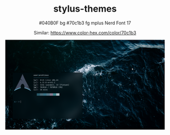 <div align="center">
  
# stylus-themes
#040B0F bg
#70c1b3 fg
mplus Nerd Font 17


Similar: https://www.color-hex.com/color/70c1b3

<div align="center">

<div style="text-align: center; margin-bottom: 50px;">

  <img src="arch1.png" alt="Rice Setup Preview" width="800">
</div>  
